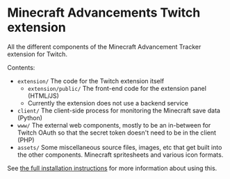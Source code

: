 # Minecraft Advancements Twitch extension
All the different components of the Minecraft Advancement Tracker extension for Twitch.

Contents:

* `extension/` The code for the Twitch extension itself
  * `extension/public/` The front-end code for the extension panel (HTML/JS)
  * Currently the extension does not use a backend service
* `client/` The client-side process for monitoring the Minecraft save data (Python)
* `www/` The external web components, mostly to be an in-between for Twitch OAuth so that the secret token doesn't need to be in the client (PHP)
* `assets/` Some miscellaneous source files, images, etc that get built into the other components. Minecraft spritesheets and various icon formats.

See [the full installation instructions](https://www.mrphlip.com/mc_twitchext/) for more information about using this.
